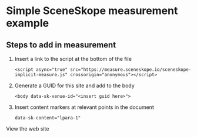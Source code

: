 # Simple SceneSkope measurement example

## Steps to add in measurement

1. Insert a link to the script at the bottom of the file
    
    `<script async="true" src="https://measure.sceneskope.io/sceneskope-implicit-measure.js" crossorigin="anonymous"></script>`

2. Generate a GUID for this site and add to the body
    
    `<body data-sk-venue-id="<insert guid here>">`

3. Insert content markers at relevant points in the document

    `data-sk-content="lpara-1"`


View the web site


